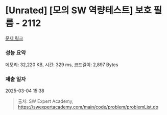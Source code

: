 # [Unrated] [모의 SW 역량테스트] 보호 필름 - 2112 

[문제 링크](https://swexpertacademy.com/main/code/problem/problemDetail.do?contestProbId=AV5V1SYKAaUDFAWu) 

### 성능 요약

메모리: 32,220 KB, 시간: 329 ms, 코드길이: 2,897 Bytes

### 제출 일자

2025-03-04 15:38



> 출처: SW Expert Academy, https://swexpertacademy.com/main/code/problem/problemList.do